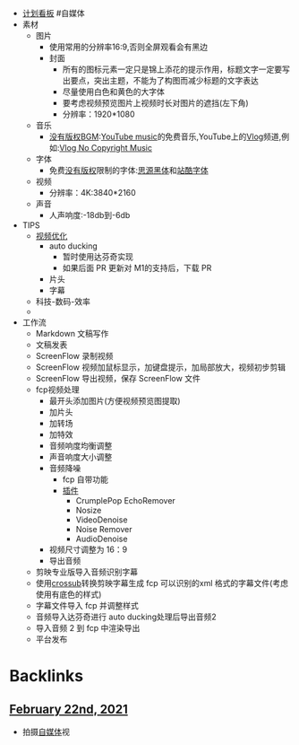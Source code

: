 - [计划看板](<计划看板.md>) #自媒体
- 素材
    - 图片
        - 使用常用的分辨率16:9,否则全屏观看会有黑边
        - 封面
            - 所有的图标元素一定只是锦上添花的提示作用，标题文字一定要写出要点，突出主题，不能为了构图而减少标题的文字表达
            - 尽量使用白色和黄色的大字体
            - 要考虑视频预览图片上视频时长对图片的遮挡(左下角)
            - 分辨率：1920*1080
    - 音乐
        - [没有版权](<没有版权.md>)[BGM](<BGM.md>):[YouTube music](<YouTube music.md>)的免费音乐,YouTube上的[Vlog](<Vlog.md>)频道,例如:[Vlog No Copyright Music](https://www.youtube.com/channel/UCEickjZj99-JJIU8_IJ7J-Q)
    - 字体
        - 免费[没有版权](<没有版权.md>)限制的字体:[思源黑体](<思源黑体.md>)和[站酷字体](<站酷字体.md>)
    - 视频
        - 分辨率：4K:3840*2160
    - 声音
        - 人声响度:-18db到-6db
- TIPS
    - [视频优化](<视频优化.md>)
        - auto ducking
            - 暂时使用达芬奇实现
            - 如果后面 PR 更新对 M1的支持后，下载 PR
        - 片头
        - 字幕
    - 科技-数码-效率
    - 
- 工作流
    - Markdown 文稿写作
    - 文稿发表
    - ScreenFlow 录制视频
    - ScreenFlow 视频加鼠标显示，加键盘提示，加局部放大，视频初步剪辑
    - ScreenFlow 导出视频，保存 ScreenFlow 文件
    - fcp视频处理
        - 最开头添加图片(方便视频预览图提取)
        - 加片头
        - 加转场
        - 加特效
        - 音频响度均衡调整
        - 声音响度大小调整
        - 音频降噪
            - fcp 自带功能
            - [插件](<插件.md>)
                - CrumplePop EchoRemover
                - Nosize
                - VideoDenoise
                - Noise Remover
                - AudioDenoise
        - 视频尺寸调整为 16：9
        - 导出音频
    - 剪映专业版导入音频识别字幕
    - 使用[crossub](https://crossub.xiaowude.com/)转换剪映字幕生成 fcp 可以识别的xml 格式的字幕文件(考虑使用有底色的样式)
    - 字幕文件导入 fcp 并调整样式
    - 音频导入达芬奇进行 auto ducking处理后导出音频2
    -  导入音频 2 到 fcp 中渲染导出
    - 平台发布

# Backlinks
## [February 22nd, 2021](<February 22nd, 2021.md>)
- 拍摄[自媒体](<自媒体.md>)视

